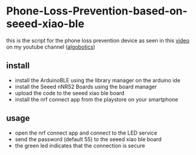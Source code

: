# Phone-Loss-Prevention-based-on-seeed-xiao-ble
this is the script for the phone loss prevention device as seen in this [video](https://youtu.be/Cm-PkTvWClc) on my youtube channel ([algobotics](https://www.youtube.com/channel/UCR27JFRfdHEiMdSoCUeZAGg))
## install
* install the ArduinoBLE using the library manager on the arduino ide
* install the Seeed nNR52 Boards using the board manager
* upload the code to the seeed xiao ble board
* install the nrf connect app from the playstore on your smartphone

## usage
* open the nrf connect app and connect to the LED service
* send the password (default 55) to the seeed xiao ble board
* the green led indicates that the connection is secure

